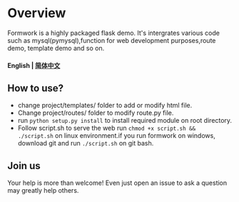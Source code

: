 # Overview

Formwork is a highly packaged flask demo.
It's intergrates various code such as mysql(pymysql),function for web development purposes,route demo, template demo and so on.

#### English | [简体中文](/README_cn.md)

## How to use?

- change project/templates/ folder to add or modify html file.
- Change project/routes/ folder to modify route.py file.
- run ```python setup.py install``` to install required module on root directory.
- Follow script.sh to serve the web run  ```chmod +x script.sh && ./script.sh``` on linux environment.if you run formwork on windows, download git and run ```./script.sh``` on git bash.

## Join us

Your help is more than welcome! Even just open an issue to ask a question may greatly help others.

